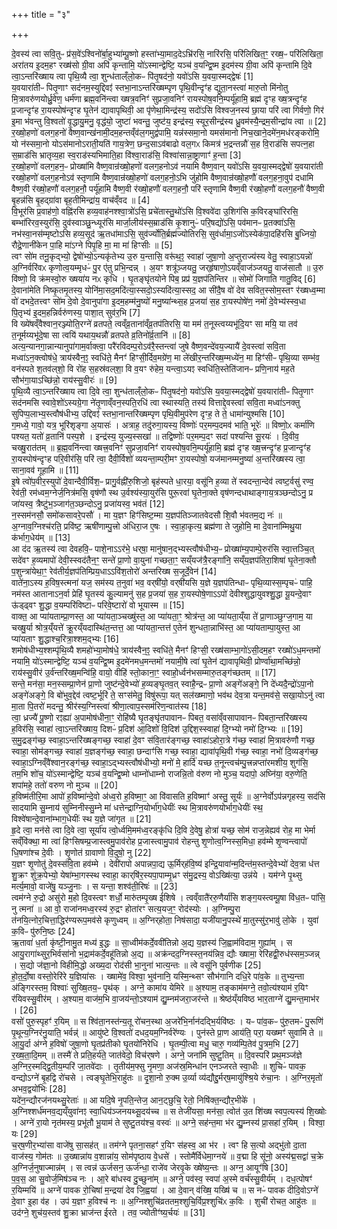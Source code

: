 +++
title = "३"

+++


  
दे॒वस्य॑ त्वा सवि॒तुᳶ प्र॑स॒वे॑ऽश्विनो॑र्बा॒हुभ्या॑म्पू॒ष्णो हस्ता॑भ्या॒माद॒देऽभ्रि॑रसि॒ नारि॑रसि॒ परि॑लिखित॒ꣳ॒ रख्ष॒ᳶ परि॑लिखिता॒ अरा॑तय इ॒दम॒हꣳ रख्ष॑सो ग्री॒वा अपि॑ कृन्तामि॒ यो॑ऽस्मान्द्वेष्टि॒ यञ्च॑ व॒यन्द्वि॒ष्म इ॒दम॑स्य ग्री॒वा अपि॑ कृन्तामि दि॒वे त्वा॒ऽन्तरि॑ख्षाय त्वा पृथि॒व्यै त्वा॒ शुन्ध॑ताल्ँलो॒कᳶ पि॑तृ॒षद॑नो॒ यवो॑ऽसि य॒वया॒स्मद्द्वेषः॑ [1]  
य॒वयारा॑तीᳶ पितृ॒णाꣳ सद॑नम॒स्युद्दिवꣵ॑ स्तभा॒नाऽन्तरि॑ख्षम्पृण पृथि॒वीन्दृꣳ॑ह द्युता॒नस्त्वा॑ मारु॒तो मि॑नोतु मि॒त्रावरु॑णयोर्ध्रु॒वेण॒ धर्म॑णा ब्रह्म॒वनि॑न्त्वा ख्षत्र॒वनिꣳ॑ सुप्रजा॒वनिꣳ॑ रायस्पोष॒वनि॒म्पर्यू॑हामि॒ ब्रह्म॑ दृꣳह ख्ष॒त्रन्दृꣳ॑ह प्र॒जान्दृꣳ॑ह रा॒यस्पोष॑न्दृꣳह घृ॒तेन॑ द्यावापृथिवी॒ आ पृ॑णेथा॒मिन्द्र॑स्य॒ सदो॑ऽसि विश्वज॒नस्य॑ छा॒या परि॑ त्वा गिर्वणो॒ गिर॑ इ॒मा भ॑वन्तु वि॒श्वतो॑ वृ॒द्धायु॒मनु॒ वृद्ध॑यो॒ जुष्टा॑ भवन्तु॒ जुष्ट॑य॒ इन्द्र॑स्य॒ स्यूर॒सीन्द्र॑स्य ध्रु॒वम॑स्यै॒न्द्रम॒सीन्द्रा॑य त्वा ॥ [2]  
र॒ख्षो॒हणो॑ वलग॒हनो॑ वैष्ण॒वान्ख॑नामी॒दम॒हन्तव्ँव॑ल॒गमुद्व॑पामि॒ यन्न॑स्समा॒नो यमस॑मानो निच॒खाने॒दमे॑न॒मध॑रङ्करोमि॒ यो न॑स्समा॒नो योऽस॑मानोऽराती॒यति॑ गाय॒त्रेण॒ छन्द॒साऽव॑बाढो वल॒गᳵ किमत्र॑ भ॒द्रन्तन्नौ॑ स॒ह वि॒राड॑सि सपत्न॒हा स॒म्राड॑सि भ्रातृव्य॒हा स्व॒राड॑स्यभिमाति॒हा वि॑श्वा॒राड॑सि॒ विश्वा॑सान्ना॒ष्ट्राणाꣳ॑ ह॒न्ता [3]  
र॒ख्षो॒हणो॑ वलग॒हन॒ᳶ प्रोख्षा॑मि वैष्ण॒वान्र॑ख्षो॒हणो॑ वलग॒हनोऽव॑ नयामि वैष्ण॒वान् यवो॑ऽसि य॒वया॒स्मद्द्वेषो॑ य॒वयारा॑ती रख्षो॒हणो॑ वलग॒हनोऽव॑ स्तृणामि वैष्ण॒वान्र॑ख्षो॒हणो॑ वलग॒हनो॒ऽभि जु॑होमि वैष्ण॒वान्र॑ख्षो॒हणौ॑ वलग॒हना॒वुप॑ दधामि वैष्ण॒वी र॑ख्षो॒हणौ॑ वलग॒हनौ॒ पर्यू॑हामि वैष्ण॒वी र॑ख्षो॒हणौ॑ वलग॒हनौ॒ परि॑ स्तृणामि वैष्ण॒वी र॑ख्षो॒हणौ॑ वलग॒हनौ॑ वैष्ण॒वी बृ॒हन्न॑सि बृ॒हद्ग्रा॑वा बृह॒तीमिन्द्रा॑य॒ वाच॑व्ँवद ॥ [4]  
वि॒भूर॑सि प्र॒वाह॑णो॒ वह्नि॑रसि हव्य॒वाह॑नश्श्वा॒त्रो॑ऽसि॒ प्रचे॑तास्तु॒थो॑ऽसि वि॒श्ववे॑दा उ॒शिग॑सि क॒विरङ्घा॑रिरसि॒ बम्भा॑रिरव॒स्युर॑सि॒ दुव॑स्वाञ्छु॒न्ध्यूर॑सि मार्जा॒लीय॑स्स॒म्राड॑सि कृ॒शानुᳶ॑ परि॒षद्यो॑ऽसि॒ पव॑मानᳶ प्र॒तक्वा॑ऽसि॒ नभ॑स्वा॒नस॑म्मृष्टोऽसि हव्य॒सूद॑ ऋ॒तधा॑माऽसि॒ सुव॑र्ज्योति॒र्ब्रह्म॑ज्योतिरसि॒ सुव॑र्धामा॒ऽजो॑ऽस्येक॑पा॒दहि॑रसि बु॒ध्नियो॒ रौद्रे॒णानी॑केन पा॒हि मा॑ऽग्ने पिपृ॒हि मा॒ मा मा॑ हिꣳसीः ॥ [5]  
त्वꣳ सो॑म तनू॒कृद्भ्यो॒ द्वेषो॑भ्यो॒ऽन्यकृ॑तेभ्य उ॒रु य॒न्तासि॒ वरू॑थ॒ꣵ॒ स्वाहा॑ जुषा॒णो अ॒प्तुराज्य॑स्य वेतु॒ स्वाहा॒ऽयन्नो॑ अ॒ग्निर्वरि॑वᳵ कृणोत्व॒यम्मृधᳶ॑ पु॒र ए॑तु प्रभि॒न्दन्न् । अ॒यꣳ शत्रू॑ञ्जयतु॒ जर्‌हृ॑षाणो॒ऽयव्ँवाज॑ञ्जयतु॒ वाज॑सातौ ॥ उ॒रु वि॑ष्णो॒ वि क्र॑मस्वो॒रु ख्षया॑य नᳵ कृधि । घृ॒तङ्घृ॑तयोने पिब॒ प्रप्र॑ य॒ज्ञप॑तिन्तिर ॥ सोमो॑ जिगाति गातु॒विद् [6]  
दे॒वाना॑मेति निष्कृ॒तमृ॒तस्य॒ योनि॑मा॒सद॒मदि॑त्या॒स्सदो॒ऽस्यदि॑त्या॒स्सद॒ आ सी॑दै॒ष वो॑ देव सवित॒स्सोम॒स्तꣳ र॑ख्षध्व॒म्मा वो॑ दभदे॒तत्त्वꣳ सो॑म दे॒वो दे॒वानुपा॑गा इ॒दम॒हम्म॑नु॒ष्यो॑ मनु॒ष्या॑न्थ्स॒ह प्र॒जया॑ स॒ह रा॒यस्पोषे॑ण॒ नमो॑ दे॒वेभ्य॑स्स्व॒धा पि॒तृभ्य॑ इ॒दम॒हन्निर्वरु॑णस्य॒ पाशा॒त् सुव॑र॒भि [7]  
वि ख्ये॑षव्ँवैश्वान॒रञ्ज्योति॒रग्ने॑ व्रतपते॒ त्वव्ँव्र॒ताना॑व्ँव्र॒तप॑तिरसि॒ या मम॑ त॒नूस्त्वय्यभू॑दि॒यꣳ सा मयि॒ या तव॑ त॒नूर्मय्यभू॑दे॒षा सा त्वयि॑ यथाय॒थन्नौ॑ व्रतपते व्र॒तिनो॑र्व्र॒तानि॑ ॥ [8]  
अत्य॒न्यानगा॒न्नान्यानुपा॑गाम॒र्वाक्त्वा॒ परै॑रविदम्प॒रोऽव॑रै॒स्तन्त्वा॑ जुषे वैष्ण॒वन्दे॑वय॒ज्यायै॑ दे॒वस्त्वा॑ सवि॒ता मध्वा॑ऽन॒क्त्वोष॑धे॒ त्राय॑स्वैन॒ꣵ॒ स्वधि॑ते॒ मैनꣳ॑ हिꣳसी॒र्दिव॒मग्रे॑ण॒ मा ले॑खीर॒न्तरि॑ख्ष॒म्मध्ये॑न॒ मा हिꣳ॑सीᳶ पृथि॒व्या सम्भ॑व॒ वन॑स्पते श॒तव॑ल्‌शो॒ वि रो॑ह स॒हस्र॑वल्‌शा॒ वि व॒यꣳ रु॑हेम॒ यन्त्वा॒ऽयꣵ स्वधि॑ति॒स्तेति॑जानᳶ प्रणि॒नाय॑ मह॒ते सौभ॑गा॒याऽच्छि॑न्नो॒ राय॑स्सु॒वीरः॑ ॥ [9]  
पृ॒थि॒व्यै त्वा॒ऽन्तरि॑ख्षाय त्वा दि॒वे त्वा॒ शुन्ध॑ताल्ँलो॒कᳶ पि॑तृ॒षद॑नो॒ यवो॑ऽसि य॒वया॒स्मद्द्वेषो॑ य॒वयारा॑तीᳶ पितृ॒णाꣳ सद॑नमसि स्वावे॒शो॑ऽस्यग्रे॒गा ने॑तृ॒णाव्ँवन॒स्पति॒रधि॑ त्वा स्थास्यति॒ तस्य॑ वित्ताद्दे॒वस्त्वा॑ सवि॒ता मध्वा॑ऽनक्तु सुपिप्प॒लाभ्य॒स्त्वौष॑धीभ्य॒ उद्दिवꣵ॑ स्तभा॒नान्तरि॑ख्षम्पृण पृथि॒वीमुप॑रेण दृꣳह॒ ते ते॒ धामा॑न्युश्मसि [10]  
ग॒मध्ये॒ गावो॒ यत्र॒ भूरि॑शृङ्गा अ॒यासः॑ । अत्राह॒ तदु॑रुगा॒यस्य॒ विष्णोः॑ पर॒मम्प॒दमव॑ भाति॒ भूरेः॑ ॥ विष्णो॒ᳵ कर्मा॑णि पश्यत॒ यतो॑ व्र॒तानि॑ पस्प॒शे । इन्द्र॑स्य॒ युज्य॒स्सखा॑ ॥ तद्विष्णोः॑ पर॒मम्प॒दꣳ सदा॑ पश्यन्ति सू॒रयः॑ । दि॒वीव॒ चख्षु॒रात॑तम् ॥ ब्र॒ह्म॒वनि॑न्त्वा ख्षत्त्र॒वनिꣳ॑ सुप्रजा॒वनिꣳ॑ रायस्पोष॒वनि॒म्पर्यू॑हामि॒ ब्रह्म॑ दृꣳह ख्ष॒त्त्रन्दृꣳ॑ह प्र॒जान्दृꣳ॑ह रा॒यस्पोष॑न्दृꣳह परि॒वीर॑सि॒ परि॑ त्वा॒ दैवी॒र्विशो॑ व्ययन्ता॒म्परी॒मꣳ रा॒यस्पोषो॒ यज॑मानम्मनु॒ष्या॑ अ॒न्तरि॑ख्षस्य त्वा॒ साना॒वव॑ गूहामि ॥ [11]  
इ॒षे त्वो॑प॒वीर॒स्युपो॑ दे॒वान्दैवी॒र्विश॒ᳶ प्रागु॒र्वह्नी॑रु॒शिजो॒ बृह॑स्पते धा॒रया॒ वसू॑नि ह॒व्या ते॑ स्वदन्ता॒न्देव॑ त्वष्ट॒र्वसु॑ रण्व॒ रेव॑ती॒ रम॑ध्वम॒ग्नेर्ज॒नित्र॑मसि॒ वृष॑णौ स्थ उ॒र्वश्य॑स्या॒युर॑सि पुरू॒रवा॑ घृ॒तेना॒क्ते वृष॑णन्दधाथाङ्गाय॒त्रञ्छन्दोऽनु॒ प्र जा॑यस्व॒ त्रैष्टु॑भ॒ञ्जाग॑त॒ञ्छन्दोऽनु॒ प्रजा॑यस्व॒ भव॑तं [12]  
न॒स्सम॑नसौ॒ समो॑कसावरे॒पसौ॑ । मा य॒ज्ञꣳ हिꣳ॑सिष्ट॒म्मा य॒ज्ञप॑तिञ्जातवेदसौ शि॒वौ भ॑वतम॒द्य नः॑ ॥ अ॒ग्नाव॒ग्निश्च॑रति॒ प्रवि॑ष्ट॒ ऋषी॑णाम्पु॒त्त्रो अ॑धिरा॒ज ए॒षः । स्वा॒हा॒कृत्य॒ ब्रह्म॑णा ते जुहोमि॒ मा दे॒वाना॑म्मिथु॒या क॑र्भाग॒धेय॑म् ॥ [13]  
आ द॑द ऋ॒तस्य॑ त्वा देवहवि॒ᳶ पाशे॒नाऽऽर॑भे॒ धर्‌षा॒ मानु॑षान॒द्भ्यस्त्वौष॑धीभ्य॒ᳶ प्रोख्षा॑म्य॒पाम्पे॒रुर॑सि स्वा॒त्तञ्चि॒त् सदे॑वꣳ ह॒व्यमापो॑ देवी॒स्स्वद॑तैन॒ꣳ॒ सन्ते॑ प्रा॒णो वा॒युना॑ गच्छता॒ꣳ॒ सय्ँयज॑त्रै॒रङ्गा॑नि॒ सय्ँय॒ज्ञप॑तिरा॒शिषा॑ घृ॒तेना॒क्तौ प॒शुन्त्रा॑येथा॒ꣳ॒ रेव॑तीर्य॒ज्ञप॑तिम्प्रिय॒धाऽऽवि॑श॒तोरो॑ अन्तरिख्ष स॒जूर्दे॒वेन॑ [14]  
वाते॑ना॒ऽस्य ह॒विष॒स्त्मना॑ यज॒ सम॑स्य त॒नुवा॑ भव॒ वर्‌षी॑यो॒ वर्‌षी॑यसि य॒ज्ञे य॒ज्ञप॑तिन्धाᳶ पृथि॒व्यास्स॒म्पृचᳶ॑ पाहि॒ नम॑स्त आतानाऽन॒र्वा प्रेहि॑ घृ॒तस्य॑ कु॒ल्यामनु॑ स॒ह प्र॒जया॑ स॒ह रा॒यस्पोषे॒णाऽऽपो॑ देवीश्शुद्धायुवश्शु॒द्धा यू॒यन्दे॒वाꣳ ऊ॑ड्ढ्वꣳ शु॒द्धा व॒यम्परि॑विष्टाᳶ परिवे॒ष्टारो॑ वो भूयास्म ॥ [15]  
वाक्त॒ आ प्या॑यताम्प्रा॒णस्त॒ आ प्या॑यता॒ञ्चख्षु॑स्त॒ आ प्या॑यता॒ꣳ॒ श्रोत्र॑न्त॒ आ प्या॑यता॒य्ँया ते॑ प्रा॒णाञ्छुग्ज॒गाम॒ या चख्षु॒र्या श्रोत्र॒य्ँयत्ते॑ क्रू॒रय्ँयदास्थि॑त॒न्तत्त॒ आ प्या॑यता॒न्तत्त॑ ए॒तेन॑ शुन्धता॒न्नाभि॑स्त॒ आ प्या॑यताम्पा॒युस्त॒ आ प्या॑यताꣳ शु॒द्धाश्च॒रित्रा॒श्शम॒द्भ्यः [16]  
शमोष॑धीभ्य॒श्शम्पृ॑थि॒व्यै शमहो॑भ्या॒मोष॑धे॒ त्राय॑स्वैन॒ꣵ॒ स्वधि॑ते॒ मैनꣳ॑ हिꣳसी॒ रख्ष॑साम्भा॒गो॑ऽसी॒दम॒हꣳ रख्षो॑ऽध॒मन्तमो॑ नयामि॒ यो॑ऽस्मान्द्वेष्टि॒ यञ्च॑ व॒यन्द्वि॒ष्म इ॒दमे॑नमध॒मन्तमो॑ नयामी॒षे त्वा॑ घृ॒तेन॑ द्यावापृथिवी॒ प्रोर्ण्वा॑था॒मच्छि॑न्नो॒ राय॑स्सु॒वीर॑ उ॒र्व॑न्तरि॑ख्ष॒मन्वि॑हि॒ वायो॒ वीहि॑ स्तो॒काना॒ꣳ॒ स्वाहो॒र्ध्वन॑भसम्मारु॒तङ्ग॑च्छतम् ॥ [17]  
सन्ते॒ मन॑सा॒ मन॒स्सम्प्रा॒णेन॑ प्रा॒णो जुष्ट॑न्दे॒वेभ्यो॑ ह॒व्यङ्घृ॒तव॒त् स्वाहै॒न्द्रᳶ प्रा॒णो अङ्गे॑अङ्गे॒ नि दे॑ध्यदै॒न्द्रो॑ऽपा॒नो अङ्गे॑अङ्गे॒ वि बो॑भुव॒द्देव॑ त्वष्ट॒र्भूरि॑ ते॒ सꣳस॑मेतु॒ विषु॑रूपा॒ यत् सल॑ख्ष्माणो॒ भव॑थ देव॒त्रा यन्त॒मव॑से॒ सखा॒योऽनु॑ त्वा मा॒ता पि॒तरो॑ मदन्तु॒ श्रीर॑स्य॒ग्निस्त्वा॑ श्रीणा॒त्वाप॒स्सम॑रिण॒न्वात॑स्य [18]  
त्वा॒ ध्रज्यै॑ पू॒ष्णो रꣵह्या॑ अ॒पामोष॑धीना॒ꣳ॒ रोहि॑ष्यै घृ॒तङ्घृ॑तपावानᳶ पिबत॒ वसा॑व्ँवसापावानᳶ पिबता॒न्तरि॑ख्षस्य ह॒विर॑सि॒ स्वाहा॑ त्वा॒ऽन्तरि॑ख्षाय॒ दिशᳶ॑ प्र॒दिश॑ आ॒दिशो॑ वि॒दिश॑ उ॒द्दिश॒स्स्वाहा॑ दि॒ग्भ्यो नमो॑ दि॒ग्भ्यः ॥ [19]  
स॒मु॒द्रङ्ग॑च्छ॒ स्वाहा॒ऽन्तरि॑ख्षङ्गच्छ॒ स्वाहा॑ दे॒वꣳ स॑वि॒तार॑ङ्गच्छ॒ स्वाहा॑ऽहोरा॒त्रे ग॑च्छ॒ स्वाहा॑ मि॒त्रावरु॑णौ गच्छ॒ स्वाहा॒ सोम॑ङ्गच्छ॒ स्वाहा॑ य॒ज्ञङ्ग॑च्छ॒ स्वाहा॒ छन्दाꣳ॑सि गच्छ॒ स्वाहा॒ द्यावा॑पृथि॒वी ग॑च्छ॒ स्वाहा॒ नभो॑ दि॒व्यङ्ग॑च्छ॒ स्वाहा॒ऽग्निव्ँवै॑श्वान॒रङ्ग॑च्छ॒ स्वाहा॒ऽद्भ्यस्त्वौष॑धीभ्यो॒ मनो॑ मे॒ हार्दि॑ यच्छ त॒नून्त्वच॑म्पु॒त्त्रन्नप्ता॑रमशीय॒ शुग॑सि॒ तम॒भि शो॑च॒ यो॑ऽस्मान्द्वेष्टि॒ यञ्च॑ व॒यन्द्वि॒ष्मो धाम्नो॑धाम्नो राजन्नि॒तो व॑रुण नो मुञ्च॒ यदापो॒ अघ्नि॑या॒ वरु॒णेति॒ शपा॑महे॒ ततो॑ वरुण नो मुञ्च ॥ [20]  
ह॒विष्म॑तीरि॒मा आपो॑ ह॒विष्मा॑न्दे॒वो अ॑ध्व॒रो ह॒विष्मा॒ꣳ॒ आ वि॑वासति ह॒विष्माꣳ॑ अस्तु॒ सूर्यः॑ ॥ अ॒ग्नेर्वोऽप॑न्नगृहस्य॒ सद॑सि सादयामि सु॒म्नाय॑ सुम्निनीस्सु॒म्ने मा॑ धत्तेन्द्राग्नि॒योर्भा॑ग॒धेयीः॑ स्थ मि॒त्रावरु॑णयोर्भाग॒धेयीः॑ स्थ॒ विश्वे॑षान्दे॒वाना॑म्भाग॒धेयीः॑ स्थ य॒ज्ञे जा॑गृत ॥ [21]  
हृ॒दे त्वा॒ मन॑से त्वा दि॒वे त्वा॒ सूर्या॑य त्वो॒र्ध्वमि॒मम॑ध्व॒रङ्कृ॑धि दि॒वि दे॒वेषु॒ होत्रा॑ यच्छ॒ सोम॑ राज॒न्नेह्यव॑ रोह॒ मा भेर्मा सव्ँवि॑क्था॒ मा त्वा॑ हिꣳसिषम्प्र॒जास्त्वमु॒पाव॑रोह प्र॒जास्त्वामु॒पाव॑ रोहन्तु शृ॒णोत्व॒ग्निस्स॒मिधा॒ हव॑म्मे शृ॒ण्वन्त्वापो॑ धि॒षणा॑श्च दे॒वीः । शृ॒णोत॑ ग्रावाणो वि॒दुषो॒ नु [22]  
य॒ज्ञꣳ शृ॒णोतु॑ दे॒वस्स॑वि॒ता हव॑म्मे । देवी॑रापो अपान्नपा॒द्य ऊ॒र्मिर्‌ह॑वि॒ष्य॑ इन्द्रि॒यावा॑न्म॒दिन्त॑म॒स्तन्दे॒वेभ्यो॑ देव॒त्रा ध॑त्त शु॒क्रꣳ शु॑क्र॒पेभ्यो॒ येषा॑म्भा॒गस्स्थ स्वाहा॒ कार्‌षि॑र॒स्यपा॒पाम्मृ॒ध्रꣳ स॑मु॒द्रस्य॒ वोऽख्षि॑त्या॒ उन्न॑ये । यम॑ग्ने पृ॒थ्सु मर्त्य॒मावो॒ वाजे॑षु॒ यञ्जु॒नाः । स यन्ता॒ शश्व॑ती॒रिषः॑ ॥ [23]  
त्वम॑ग्ने रु॒द्रो असु॑रो म॒हो दि॒वस्त्वꣳ शर्धो॒ मारु॑तम्पृ॒ख्ष ई॑शिषे । त्वव्ँवातै॑ररु॒णैर्या॑सि शङ्ग॒यस्त्वम्पू॒षा वि॑ध॒तᳶ पा॑सि॒ नु त्मना॑ ॥ आ वो॒ राजा॑नमध्व॒रस्य॑ रु॒द्रꣳ होता॑रꣳ सत्य॒यज॒ꣳ॒ रोद॑स्योः । अ॒ग्निम्पु॒रा त॑नयि॒त्नोर॒चित्ता॒द्धिर॑ण्यरूप॒मव॑से कृणुध्वम् ॥ अ॒ग्निर्‌होता॒ निष॑सादा॒ यजी॑यानु॒पस्थे॑ मा॒तुस्सु॑र॒भावु॑ लो॒के । युवा॑ क॒विᳶ पु॑रुनि॒ष्ठः [24]  
ऋ॒तावा॑ ध॒र्ता कृ॑ष्टी॒नामु॒त मध्य॑ इ॒द्धः ॥ सा॒ध्वीम॑कर्दे॒ववी॑तिन्नो अ॒द्य य॒ज्ञस्य॑ जि॒ह्वाम॑विदाम॒ गुह्या॑म् । स आयु॒रागा॑थ्सुर॒भिर्वसा॑नो भ॒द्राम॑कर्दे॒वहू॑तिन्नो अ॒द्य ॥ अक्र॑न्दद॒ग्निस्स्त॒नय॑न्निव॒ द्यौः ख्षामा॒ रेरि॑हद्वी॒रुध॑स्सम॒ञ्जन्न् । स॒द्यो ज॑ज्ञा॒नो विहीमि॒द्धो अख्य॒दा रोद॑सी भा॒नुना॑ भात्य॒न्तः ॥ त्वे वसू॑नि पुर्वणीक [25]  
हो॒त॒र्दो॒षा वस्तो॒रेरि॑रे य॒ज्ञिया॑सः । ख्षामे॑व॒ विश्वा॒ भुव॑नानि॒ यस्मि॒न्थ्सꣳ सौभ॑गानि दधि॒रे पा॑व॒के ॥ तुभ्य॒न्ता अ॑ङ्गिरस्तम॒ विश्वाः॑ सुख्षि॒तय॒ᳶ पृथ॑क् । अग्ने॒ कामा॑य येमिरे ॥ अ॒श्याम॒ तङ्काम॑मग्ने॒ तवो॒त्य॑श्याम॑ र॒यिꣳ र॑यिवस्सु॒वीर॑म् । अ॒श्याम॒ वाज॑म॒भि वा॒जय॑न्तो॒ऽश्याम॑ द्यु॒म्नम॑जरा॒जर॑न्ते ॥ श्रेष्ठ॑य्ँयविष्ठ भार॒ताग्ने॑ द्यु॒मन्त॒माभ॑र । [26]  
वसो॑ पुरु॒स्पृहꣳ॑ र॒यिम् ॥ स श्वि॑ता॒नस्त॑न्य॒तू रो॑चन॒स्था अ॒जरे॑भि॒र्नान॑दद्भि॒र्यवि॑ष्ठः । यᳶ पा॑व॒कᳶ पु॑रु॒तमᳶ॑ पु॒रूणि॑ पृ॒थून्य॒ग्निर॑नु॒याति॒ भर्वन्न्॑ ॥ आयु॑ष्टे वि॒श्वतो॑ दधद॒यम॒ग्निर्वरे॑ण्यः । पुन॑स्ते प्रा॒ण आय॑ति॒ परा॒ यख्ष्मꣳ॑ सुवामि ते ॥ आ॒यु॒र्दा अ॑ग्ने ह॒विषो॑ जुषा॒णो घृ॒तप्र॑तीको घृ॒तयो॑निरेधि । घृ॒तम्पी॒त्वा मधु॒ चारु॒ गव्य॑म्पि॒तेव॑ पु॒त्रम॒भि [27]  
र॒ख्ष॒ता॒दि॒मम् ॥ तस्मै॑ ते प्रति॒हर्य॑ते॒ जात॑वेदो॒ विच॑र्‌षणे । अग्ने॒ जना॑मि सुष्टु॒तिम् ॥ दि॒वस्परि॑ प्रथ॒मञ्ज॑ज्ञे अ॒ग्निर॒स्मद्द्वि॒तीय॒म्परि॑ जा॒तवे॑दाः । तृ॒तीय॑म॒फ्सु नृ॒मणा॒ अज॑स्र॒मिन्धा॑न एनञ्जरते स्वा॒धीः ॥ शुचिᳶ॑ पावक॒ वन्द्योऽग्ने॑ बृ॒हद्वि रो॑चसे । त्वङ्घृ॒तेभि॒राहु॑तः ॥ दृ॒शा॒नो रु॒क्म उ॒र्व्या व्य॑द्यौद्दु॒र्मर्‌ष॒मायु॑श्श्रि॒ये रु॑चा॒नः । अ॒ग्निर॒मृतो॑ अभव॒द्वयो॑भिः [28]  
यदे॑न॒न्द्यौरज॑नयथ्सु॒रेताः॑ ॥ आ यदि॒षे नृ॒पति॒न्तेज॒ आन॒ट्छुचि॒ रेतो॒ निषि॑क्त॒न्द्यौर॒भीके॑ । अ॒ग्निश्शर्ध॑मनव॒द्यय्ँयुवा॑नꣵ स्वा॒धिय॑ञ्जनयथ्सू॒दय॑च्च ॥ स तेजी॑यसा॒ मन॑सा॒ त्वोत॑ उ॒त शि॑ख्ष स्वप॒त्यस्य॑ शि॒ख्षोः । अग्ने॑ रा॒यो नृत॑मस्य॒ प्रभू॑तौ भू॒याम॑ ते सुष्टु॒तय॑श्च॒ वस्वः॑ ॥ अग्ने॒ सह॑न्त॒मा भ॑र द्यु॒म्नस्य॑ प्रा॒सहा॑ र॒यिम् । विश्वा॒ यः [29]  
च॒र्‌ष॒णीर॒भ्या॑सा वाजे॑षु सा॒सह॑त् ॥ तम॑ग्ने पृतना॒सहꣳ॑ र॒यिꣳ स॑हस्व॒ आ भ॑र । त्वꣳ हि स॒त्यो अद्भु॑तो दा॒ता वाज॑स्य॒ गोम॑तः ॥ उ॒ख्षान्ना॑य व॒शान्ना॑य॒ सोम॑पृष्ठाय वे॒धसे॑ । स्तोमै॑र्विधेमा॒ग्नये॑ ॥ व॒द्मा हि सू॑नो॒ अस्य॑द्म॒सद्वा॑ च॒क्रे अ॒ग्निर्ज॒नुषाज्मान्न॑म् । स त्वन्न॑ ऊर्जसन॒ ऊर्ज॑न्धा॒ राजे॑व जेरवृ॒के ख्षे॑ष्य॒न्तः ॥ अग्न॒ आयूꣳ॑षि [30]  
प॒व॒स॒ आ सु॒वोर्ज॒मिष॑ञ्च नः । आ॒रे बा॑धस्व दु॒च्छुना॑म् ॥ अग्ने॒ पव॑स्व॒ स्वपा॑ अ॒स्मे वर्च॑स्सु॒वीर्य॑म् । दध॒त्पोषꣳ॑ र॒यिम्मयि॑ ॥ अग्ने॑ पावक रो॒चिषा॑ म॒न्द्रया॑ देव जि॒ह्वया॑ । आ दे॒वान् व॑ख्षि॒ यख्षि॑ च ॥ स नᳶ॑ पावक दीदि॒वोऽग्ने॑ दे॒वाꣳ इ॒हा व॑ह । उप॑ य॒ज्ञꣳ ह॒विश्च॑ नः ॥ अ॒ग्निश्शुचि॑व्रततम॒श्शुचि॒र्विप्र॒श्शुचि॑ᳵ क॒विः । शुची॑ रोचत॒ आहु॑तः ॥ उद॑ग्ने॒ शुच॑य॒स्तव॑ शु॒क्रा भ्राज॑न्त ईरते । तव॒ ज्योतीꣳ॑ष्य॒र्चयः॑ ॥ [31]  

